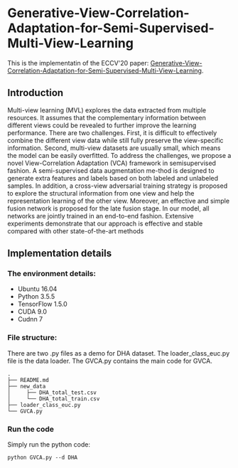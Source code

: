 # Generative-View-Correlation-Adaptation-for-Semi-Supervised-Multi-View-Learning

This is the implementatin of the ECCV'20 paper: [Generative-View-Correlation-Adaptation-for-Semi-Supervised-Multi-View-Learning](https://www.ecva.net/papers/eccv_2020/papers_ECCV/papers/123590307.pdf).

## Introduction

Multi-view learning (MVL) explores the data extracted from multiple resources. It assumes that the complementary information between different views could be revealed to further improve the learning performance. There are two challenges. First, it is difficult to effectively combine the different view data while still fully preserve the view-specific information. Second, multi-view datasets are usually small, which means the model can be easily overfitted. To address the challenges, we propose a novel View-Correlation Adaptation (VCA) framework in semisupervised fashion. A semi-supervised data augmentation me-thod is designed to generate extra features and labels based on both labeled and unlabeled samples. In addition, a cross-view adversarial training strategy is proposed to explore the structural information from one view and help the representation learning of the other view. Moreover, an effective and simple fusion network is proposed for the late fusion stage. In our model, all networks are jointly trained in an end-to-end fashion. Extensive experiments demonstrate that our approach is effective and stable compared with other state-of-the-art methods

## Implementation details

### The environment details:
* Ubuntu 16.04
* Python 3.5.5
* TensorFlow 1.5.0
* CUDA 9.0
* Cudnn 7

### File structure:
There are two .py files as a demo for DHA dataset. The loader_class_euc.py file is the data loader. The GVCA.py contains the main code for GVCA.

```
.
├── README.md                          
├── new_data                            
│     ├── DHA_total_test.csv
│     └── DHA_total_train.csv
├── loader_class_euc.py
└── GVCA.py
```

### Run the code
Simply run the python code:
```
python GVCA.py --d DHA
```
